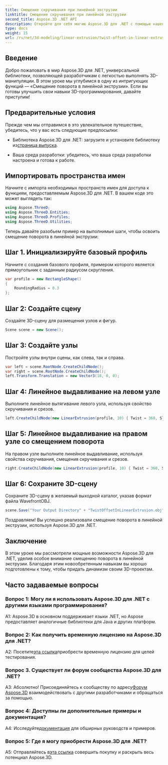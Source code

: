 ```yaml
---
title: Смещение скручивания при линейной экструзии
linktitle: Смещение скручивания при линейной экструзии
second_title: Aspose.3D .NET API
description: Откройте для себя магию Aspose.3D для .NET с помощью нашего пошагового руководства по смещению скручивания в линейной экструзии. Усовершенствуйте свои 3D-проекты без особых усилий.
type: docs
weight: 15
url: /ru/net/3d-modeling/linear-extrusion/twist-offset-in-linear-extrusion/
---
```

## Введение

Добро пожаловать в мир Aspose.3D для .NET, универсальной библиотеки, позволяющей разработчикам с легкостью выполнять 3D-манипуляции. В этом уроке мы углубимся в одну из интригующих функций — «Смещение поворота в линейной экструзии». Если вы готовы улучшить свои навыки 3D-программирования, давайте приступим!

## Предварительные условия

Прежде чем мы отправимся в это увлекательное путешествие, убедитесь, что у вас есть следующие предпосылки:

-  Библиотека Aspose.3D для .NET: загрузите и установите библиотеку из[страница выпуска](https://releases.aspose.com/3d/net/).

- Ваша среда разработки: убедитесь, что ваша среда разработки настроена и готова к работе.

## Импортировать пространства имен

Начните с импорта необходимых пространств имен для доступа к функциям, предоставляемым Aspose.3D для .NET. В вашем коде это может выглядеть так:

```csharp
using Aspose.ThreeD;
using Aspose.ThreeD.Entities;
using Aspose.ThreeD.Profiles;
using Aspose.ThreeD.Utilities;
```

Теперь давайте разобьем пример на выполнимые шаги, чтобы освоить смещение поворота в линейной экструзии:

## Шаг 1. Инициализируйте базовый профиль

Начните с создания базового профиля, примером которого является прямоугольник с заданным радиусом скругления.

```csharp
var profile = new RectangleShape()
{
    RoundingRadius = 0.3
};
```

## Шаг 2: Создайте сцену

Создайте 3D-сцену для размещения узлов и фигур.

```csharp
Scene scene = new Scene();
```

## Шаг 3: Создайте узлы

Постройте узлы внутри сцены, как слева, так и справа.

```csharp
var left = scene.RootNode.CreateChildNode();
var right = scene.RootNode.CreateChildNode();
left.Transform.Translation = new Vector3(18, 0, 0);
```

## Шаг 4: Линейное выдавливание на левом узле

Выполните линейное вытягивание левого узла, используя свойство скручивания и срезов.

```csharp
left.CreateChildNode(new LinearExtrusion(profile, 10) { Twist = 360, Slices = 100 });
```

## Шаг 5: Линейное выдавливание на правом узле со смещением поворота

На правом узле выполните линейное выдавливание, используя свойства скручивания, смещения скручивания и срезов.

```csharp
right.CreateChildNode(new LinearExtrusion(profile, 10) { Twist = 360, Slices = 100, TwistOffset = new Vector3(3, 0, 0) });
```

## Шаг 6: Сохраните 3D-сцену

Сохраните 3D-сцену в желаемый выходной каталог, указав формат файла WavefrontOBJ.

```csharp
scene.Save("Your Output Directory" + "TwistOffsetInLinearExtrusion.obj", FileFormat.WavefrontOBJ);
```

Поздравляем! Вы успешно реализовали смещение поворота в линейной экструзии, используя Aspose.3D для .NET.

## Заключение

В этом уроке мы рассмотрели мощные возможности Aspose.3D для .NET, уделив особое внимание смещению поворота в линейной экструзии. Благодаря этим новообретенным навыкам вы хорошо подготовлены к тому, чтобы придать динамизм своим 3D-проектам.

## Часто задаваемые вопросы

### Вопрос 1: Могу ли я использовать Aspose.3D для .NET с другими языками программирования?

A1: Aspose.3D в основном поддерживает языки .NET, но Aspose предоставляет аналогичные библиотеки для Java и других платформ.

### Вопрос 2: Как получить временную лицензию на Aspose.3D для .NET?

 А2: Посетите[эта ссылка](https://purchase.aspose.com/temporary-license/)приобрести временную лицензию для целей тестирования.

### Вопрос 3. Существует ли форум сообщества Aspose.3D для .NET?

 А3: Абсолютно! Присоединяйтесь к сообществу по адресу[Форум Aspose.3D](https://forum.aspose.com/c/3d/18) взаимодействовать с другими разработчиками и обращаться за помощью.

### Вопрос 4: Доступны ли дополнительные примеры и документация?

 А4: Исследуйте[документация](https://reference.aspose.com/3d/net/) для обширных руководств и примеров.

### Вопрос 5: Где я могу приобрести Aspose.3D для .NET?

 A5: Отправляйтесь в[эта ссылка](https://purchase.aspose.com/buy) совершить покупку и раскрыть весь потенциал Aspose.3D.